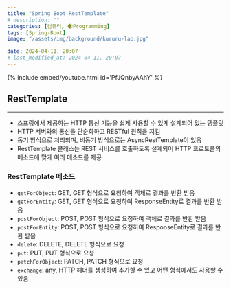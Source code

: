 ```yaml
---
title: "Spring Boot RestTemplate"
# description: ""
categories: [컴퓨터, 🌒Programming]
tags: [Spring-Boot]
image: "/assets/img/background/kururu-lab.jpg"

date: 2024-04-11. 20:07
# last_modified_at: 2024-04-11. 20:07
---
```


{% include embed/youtube.html id='PfJQnbyAAhY' %}

## RestTemplate

---

- 스프링에서 제공하는 HTTP 통신 기능을 쉽게 사용할 수 있게 설계되어 있는 템플릿  
- HTTP 서버와의 통신을 단순화하고 RESTful 원칙을 지킴  
- 동기 방식으로 처리되며, 비동기 방식으로는 AsyncRestTemplate이 있음  
- RestTemplate 클래스는 REST 서비스를 호출하도록 설계되어 HTTP 프로토콜의 메소드에 맞게 여러 메소드를 제공  

### RestTemplate 메소드

- `getForObject`: GET, GET 형식으로 요청하여 객체로 결과를 반환 받음
- `getForEntity`: GET, GET 형식으로 요청하여 ResponseEntity로 결과를 반환 받음
- `postForObject`: POST, POST 형식으로 요청하여 객체로 결과를 반환 받음
- `postForEntity`: POST, POST 형식으로 요청하여 ResponseEntity로 결과를 반환 받음
- `delete`: DELETE, DELETE 형식으로 요청
- `put`: PUT, PUT 형식으로 요청
- `patchForObject`: PATCH, PATCH 형식으로 요청
- `exchange`: any, HTTP 헤더를 생성하여 추가할 수 있고 어떤 형식에서도 사용할 수 있음